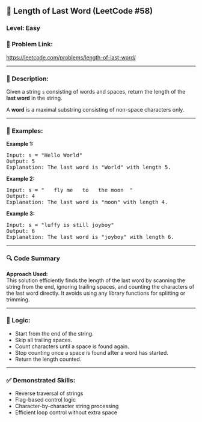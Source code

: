 <h2>🧩 Length of Last Word (LeetCode #58)</h2>

<h3><b>Level: Easy</b></h3>

<h3>🔗 Problem Link:</h3>
<p>
  <a href="https://leetcode.com/problems/length-of-last-word/" target="_blank">
    https://leetcode.com/problems/length-of-last-word/
  </a>
</p>


---


<h3>📝 Description:</h3>
Given a string <code>s</code> consisting of words and spaces, return the length of the <b>last word</b> in the string.

A <b>word</b> is a maximal substring consisting of non-space characters only.

---

<h3>📌 Examples:</h3>

<b>Example 1:</b>  
<pre>
Input: s = "Hello World"
Output: 5
Explanation: The last word is "World" with length 5.
</pre>




<b>Example 2:</b>  
<pre>
Input: s = "   fly me   to   the moon  "
Output: 4
Explanation: The last word is "moon" with length 4.
</pre>

<b>Example 3:</b>  
<pre>
Input: s = "luffy is still joyboy"
Output: 6
Explanation: The last word is "joyboy" with length 6.
</pre>

---

<h3>🔍 Code Summary</h3>

<b>Approach Used:</b>  
This solution efficiently finds the length of the last word by scanning the string from the end, ignoring trailing spaces, and counting the characters of the last word directly. It avoids using any library functions for splitting or trimming.

---

<h3>🧠 Logic:</h3>

<ul>
  <li>Start from the end of the string.</li>
  <li>Skip all trailing spaces.</li>
  <li>Count characters until a space is found again.</li>
  <li>Stop counting once a space is found after a word has started.</li>
  <li>Return the length counted.</li>
</ul>

---

<h3>✅ Demonstrated Skills:</h3>

<ul>
  <li>Reverse traversal of strings</li>
  <li>Flag-based control logic</li>
  <li>Character-by-character string processing</li>
  <li>Efficient loop control without extra space</li>
</ul>
